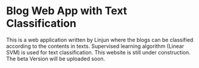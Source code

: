 # Blog Web App with Text Classification
This is a web application written by Linjun where the blogs can be classified according to the contents in texts. Supervised learning algorithm (Linear SVM) is used for text classification.
This website is still under construction. The beta Version will be uploaded soon.
